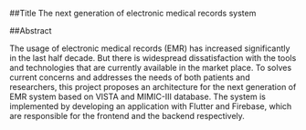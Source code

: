 ##Title
The next generation of electronic medical records system

##Abstract

The usage of electronic medical records (EMR) has increased significantly in the last half decade. But there is widespread dissatisfaction with the tools and technologies that are currently available in the market place. To solves current concerns and addresses the needs of both patients and researchers, this project proposes an architecture for the next generation of EMR system based on VISTA and MIMIC-III database. The system is implemented by developing an application with Flutter and Firebase, which are responsible for the frontend and the backend respectively.
